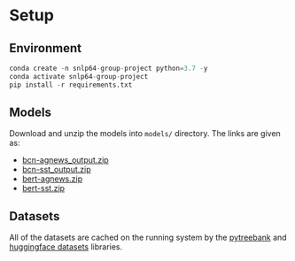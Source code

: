 # Setup

## Environment

```python
conda create -n snlp64-group-project python=3.7 -y
conda activate snlp64-group-project
pip install -r requirements.txt
```

## Models

Download and unzip the models into `models/` directory. The links are given as:

* [bcn-agnews_output.zip](https://liveuclac-my.sharepoint.com/:u:/r/personal/ucabkro_ucl_ac_uk/Documents/ucl-snlp64-group-project/bcn-agnews_output.zip?csf=1&web=1&e=nCMwss)
* [bcn-sst_output.zip](https://liveuclac-my.sharepoint.com/:u:/r/personal/ucabkro_ucl_ac_uk/Documents/ucl-snlp64-group-project/bcn-sst_output.zip?csf=1&web=1&e=a1oPNf)
* [bert-agnews.zip](https://liveuclac-my.sharepoint.com/:u:/r/personal/ucabkro_ucl_ac_uk/Documents/ucl-snlp64-group-project/fine-tuned-bert-base-agnews.zip?csf=1&web=1&e=MaBYWA)
* [bert-sst.zip](https://liveuclac-my.sharepoint.com/:u:/r/personal/ucabkro_ucl_ac_uk/Documents/ucl-snlp64-group-project/fine-tuned-bert-base-sst.zip?csf=1&web=1&e=tK1KAB)

## Datasets

All of the datasets are cached on the running system by the [pytreebank](https://github.com/JonathanRaiman/pytreebank) and [huggingface datasets](https://github.com/huggingface/datasets) libraries.

